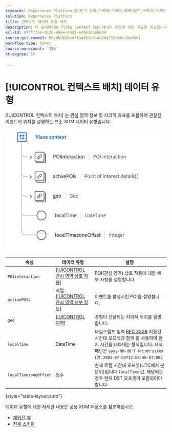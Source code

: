 ```yaml
---
keywords: Experience Platform;홈;인기 항목;스키마;스키마;XDM;필드;스키마;스키마;컨텍스트 배치;컨텍스트 배치;데이터 유형;데이터 유형;
solution: Experience Platform
title: 컨텍스트 데이터 유형 배치
description: 이 문서에서는 Place Context XDM 데이터 유형에 대한 개요를 제공합니다.
exl-id: d7cf7366-0136-49ee-84d2-ec663db66eb4
source-git-commit: 60c0bd62b4effaa161c61ab304718ab8c20a06e1
workflow-type: tm+mt
source-wordcount: '186'
ht-degree: 5%

---
```


# [!UICONTROL 컨텍스트 배치] 데이터 유형

[!UICONTROL 컨텍스트 배치] 는 관심 영역 정보 및 지리적 좌표를 포함하여 관찰된 이벤트의 위치를 설명하는 표준 XDM 데이터 유형입니다.

<img src="../images/data-types/place-context.png" width="500" /><br />

| 속성 | 데이터 유형 | 설명 |
| --- | --- | --- |
| `POIinteraction` | [[!UICONTROL 관심 영역 상호 작용]](./poi-interaction.md) | POI(관심 영역) 상호 작용에 대한 세부 사항을 설명합니다. |
| `activePOIs` | 배열 [[!UICONTROL 관심 영역 세부 정보]](./poi-details.md) | 이벤트를 발생시킨 POI를 설명합니다. |
| `geo` | [[!UICONTROL 지역]](./geo.md) | 경험이 전달되는 지리적 위치를 설명합니다. |
| `localTime` | DateTime | 타임스탬프 입력 [RFC 3339](https://tools.ietf.org/html/rfc3339) 지정된 시간대 오프셋과 함께 을 사용하여 현지 시간을 나타내는 형식입니다. 서식 패턴은 `yyyy-MM-dd'T'HH:mm:ssXXX` (예: `2001-07-04T12:08:56-07:00`). |
| `localTimezoneOffset` | 정수 | 현재 로컬 시간대 오프셋(UTC에서 분 단위)입니다 `localTime` 값. 해당되는 경우 현재 DST 오프셋이 포함되어야 합니다. |

{style=&quot;table-layout:auto&quot;}

데이터 유형에 대한 자세한 내용은 공용 XDM 저장소를 참조하십시오.

* [채워진 예](https://github.com/adobe/xdm/blob/master/components/datatypes/placecontext.example.1.json)
* [전체 스키마](https://github.com/adobe/xdm/blob/master/components/datatypes/placecontext.schema.json)
